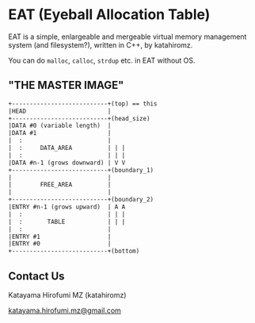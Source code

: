 # EAT (Eyeball Allocation Table)

EAT is a simple, enlargeable and mergeable virtual memory management 
system (and filesystem?), written in C++, by katahiromz.

You can do `malloc`, `calloc`, `strdup` etc. in EAT without OS.

## "THE MASTER IMAGE"

```txt
+---------------------------+(top) == this
|HEAD                       |
+---------------------------+(head_size)
|DATA #0 (variable length)  |
|DATA #1                    |
|  :                        |
|  :     DATA_AREA          | | |
|  :                        | | |
|DATA #n-1 (grows downward) | V V
+---------------------------+(boundary_1)
|                           |
|        FREE_AREA          |
|                           |
+---------------------------+(boundary_2)
|ENTRY #n-1 (grows upward)  | A A
|  :                        | | |
|  :       TABLE            | | |
|  :                        |
|ENTRY #1                   |
|ENTRY #0                   |
+---------------------------+(bottom)
```

## Contact Us

Katayama Hirofumi MZ (katahiromz)

katayama.hirofumi.mz@gmail.com
